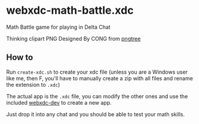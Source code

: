 # webxdc-math-battle.xdc

Math Battle game for playing in Delta Chat

Thinking clipart PNG Designed By CONG from [pngtree](https://pngtree.com/freepng/cartoon-brain-thinking-in-confusion-with-math-problems_5489694.html?sol=downref&id=bef)

## How to

Run `create-xdc.sh` to create your xdc file (unless you are a Windows user like me, then F, you'll have to manually create a zip with all files and rename the extension to `.xdc`)

The actual app is the `.xdc` file, you can modify the other ones and use the included [webxdc-dev](https://github.com/deltachat/webxdc-dev) to create a new app.

Just drop it into any chat and you should be able to test your math skills.
